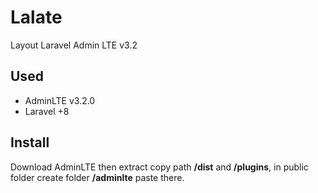 # Lalate
Layout Laravel Admin LTE v3.2

## Used
- AdminLTE v3.2.0
- Laravel +8

## Install
Download AdminLTE then extract copy path **/dist** and **/plugins**, in public folder create folder **/adminlte** paste there.
